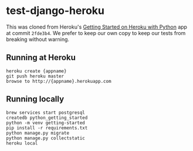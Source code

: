 # test-django-heroku

This was cloned from Heroku's [Getting Started on Heroku with Python](https://devcenter.heroku.com/articles/getting-started-with-python) app at commit `2fde3b4`. We prefer to keep our own copy to keep our tests from breaking without warning.

## Running at Heroku

```
heroku create {appname}
git push heroku master
browse to http://{appname}.herokuapp.com
```

## Running locally

```
brew services start postgresql
createdb python_getting_started
python -m venv getting-started
pip install -r requirements.txt
python manage.py migrate
python manage.py collectstatic
heroku local
```
